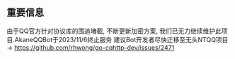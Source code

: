 ## 重要信息
由于QQ官方针对协议库的围追堵截, 不断更新加密方案, 我们已无力继续维护此项目.AkaneQQBot于2023/11/6终止服务
建议Bot开发者尽快迁移至无头NTQQ项目 -> https://github.com/rhwong/go-cqhttp-dev/issues/2471
